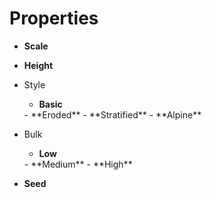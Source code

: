 

# Properties

- **Scale**  
  
- **Height**  
  
- Style
  - **Basic**  
  <desc>
  - **Eroded**  
  <desc>
  - **Stratified**  
  <desc>
  - **Alpine**  
  <desc>
- Bulk
  - **Low**  
  <desc>
  - **Medium**  
  <desc>
  - **High**  
  <desc>
- **Seed**  
  



